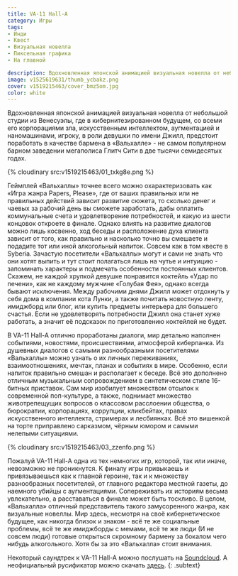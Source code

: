 ```yaml
---
title: VA-11 Hall-A
category: Игры
tags:
- Инди
- Квест
- Визуальная новелла
- Пиксельная графика
- На главной

description: Вдохновленная японской анимацией визуальная новелла от небольшой студии из Венесуэлы, где в кибернитезированном будущем...
image: v1525619631/thumb_ycbakz.png
cover: v1519215463/cover_bmz5om.jpg
color: white
---
```


Вдохновленная японской анимацией визуальная новелла от небольшой студии из Венесуэлы, где в кибернитезированном будущем, со всеми его корпорациями зла, искусственным интеллектом, аугментацией и наномашинами, игроку, в роли девушки по имени Джилл, предстоит поработать в качестве бармена в «Вальхалле» - не самом популярном барном заведении мегаполиса Глитч Сити в две тысячи семидесятых годах.

<!-- more -->

{% cloudinary src:v1519215463/01_txkg8e.png %}

Геймплей «Вальхаллы» точнее всего можно охарактеризовать как «Игра жанра Papers, Please», где от ваших правильных или не правильных действий зависит развитие сюжета, то сколько денег и чаевых за рабочий день вы сможете заработать, дабы оплатить коммунальные счета и удовлетворение потребностей, и какую из шести концовок откроете в финале. Однако влиять на развитие диалогов можно лишь косвенно, ход беседы и расположение духа клиента зависит от того, как правильно и насколько точно вы смешаете и подадите тот или иной алкогольный напиток. Совсем как в том квесте в Syberia. Зачастую посетители «Вальхаллы» могут и сами не знать что они хотят выпить и тут стоит полагаться лишь на чутье и интуицию - запоминать характеры и подмечать особенности постоянных клиентов. Скажем, не каждой хрупкой девушке понравится коктейль «Удар по печени», как не каждому мужчине «Голубая Фея», однако всегда бывают исключения. Между рабочими днями Джилл может отдохнуть у себя дома в компании кота Лунки, а также почитать новостную ленту, имиджборд или блог, или купить предметы интерьера для большего счастья. Если не удовлетворять потребности Джилл она станет хуже работать, а значит её подсказок по приготовлению коктейлей не будет.

В VA-11 Hall-A отлично проработаны диалоги, мир детально наполнен событиями, новостями, происшествиями, атмосферой киберпанка. Из душевных диалогов с самыми разнообразными посетителями «Вальхаллы» можно узнать о их личных переживаниях, взаимоотношениях, мечтах, планах и событиях в мире. Особенно, если напиток правильно смешан и располагает к беседе. Всё это дополнено отличным музыкальным сопровождением в синтетическом стиле 16-битных приставок. Сам мир изобилует множеством отсылок к современной поп-культуре, а также, поднимает множество животрепещущих вопросов о классовом расслоении общества, о бюрократии, корпорациях, коррупции, кликбейтах, правах искусственного интеллекта, стримерах и лесбиянках. Всё это вишенкой на торте приправлено сарказмом, чёрным юмором и самыми нелепыми ситуациями.

{% cloudinary src:v1519215463/03_zzenfo.png %}

Пожалуй VA-11 Hall-A одна из тех немногих игр, которой, так или иначе, невозможно не проникнутся. К финалу игры привыкаешь и привязываешься как к главной героине, так и к множеству разнообразных посетителей, от главного редактора местной газеты, до наемного убийцы с аугментациями. Сопереживать их историям весьма увлекательно, а расставаться в финале может быть тоскливо. В целом, «Вальхалла» отличный представитель такого замусоренного жанра, как визуальные новеллы. Мир здесь, несмотря на своё кибернетическое будущее, как никогда близок и знаком - всё те же социальные проблемы, всё те же имиджборды с мемами, всё те же люди (И не совсем люди) готовые открыться скромному бармену за бокалом чего нибудь алкогольного. Хотя бы за это «Вальхалла» стоит внимания.

Некоторый саундтрек к VA-11 Hall-A можно послушать на [Soundcloud][1]. А неофициальный русификатор можно скачать [здесь][2].
{: .subtext}

[1]:    https://soundcloud.com/garoadmusic/sets/va-11-hall-a-prologue-ost
[2]:    http://tairennaino.narod.ru/va11halla/status.html
